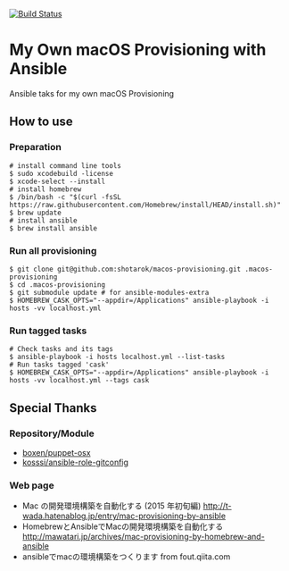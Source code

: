 [![Build Status](https://travis-ci.org/shotarok/macos-provisioning.svg?branch=master)](https://travis-ci.org/shotarok/macos-provisioning)

# My Own macOS Provisioning with Ansible

Ansible taks for my own macOS Provisioning

## How to use

### Preparation

```shell
# install command line tools
$ sudo xcodebuild -license
$ xcode-select --install
# install homebrew
$ /bin/bash -c "$(curl -fsSL https://raw.githubusercontent.com/Homebrew/install/HEAD/install.sh)"
$ brew update
# install ansible
$ brew install ansible
```

### Run all provisioning

```shell
$ git clone git@github.com:shotarok/macos-provisioning.git .macos-provisioning
$ cd .macos-provisioning
$ git submodule update # for ansible-modules-extra
$ HOMEBREW_CASK_OPTS="--appdir=/Applications" ansible-playbook -i hosts -vv localhost.yml
```

### Run tagged tasks
```shell
# Check tasks and its tags
$ ansible-playbook -i hosts localhost.yml --list-tasks
# Run tasks tagged 'cask'
$ HOMEBREW_CASK_OPTS="--appdir=/Applications" ansible-playbook -i hosts -vv localhost.yml --tags cask
```

## Special Thanks

### Repository/Module
- [boxen/puppet-osx](https://github.com/boxen/puppet-osx)
- [kosssi/ansible-role-gitconfig](https://github.com/kosssi/ansible-role-gitconfig)

### Web page

- Mac の開発環境構築を自動化する (2015 年初旬編) http://t-wada.hatenablog.jp/entry/mac-provisioning-by-ansible
- HomebrewとAnsibleでMacの開発環境構築を自動化する http://mawatari.jp/archives/mac-provisioning-by-homebrew-and-ansible
- ansibleでmacの環境構築をつくります from fout.qiita.com
